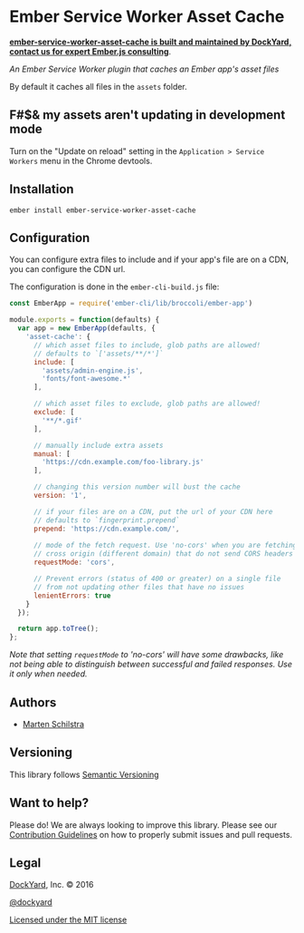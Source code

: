 # Ember Service Worker Asset Cache

**[ember-service-worker-asset-cache is built and maintained by DockYard, contact us for expert Ember.js consulting](https://dockyard.com/ember-consulting)**.

_An Ember Service Worker plugin that caches an Ember app's asset files_

By default it caches all files in the `assets` folder.

## F#$& my assets aren't updating in development mode

Turn on the "Update on reload" setting in the `Application > Service Workers`
menu in the Chrome devtools.

## Installation

```
ember install ember-service-worker-asset-cache
```

## Configuration

You can configure extra files to include and if your app's file are on a CDN,
you can configure the CDN url.

The configuration is done in the `ember-cli-build.js` file:

```js
const EmberApp = require('ember-cli/lib/broccoli/ember-app')

module.exports = function(defaults) {
  var app = new EmberApp(defaults, {
    'asset-cache': {
      // which asset files to include, glob paths are allowed!
      // defaults to `['assets/**/*']`
      include: [
        'assets/admin-engine.js',
        'fonts/font-awesome.*'
      ],

      // which asset files to exclude, glob paths are allowed!
      exclude: [
        '**/*.gif'
      ],

      // manually include extra assets
      manual: [
        'https://cdn.example.com/foo-library.js'
      ],

      // changing this version number will bust the cache
      version: '1',

      // if your files are on a CDN, put the url of your CDN here
      // defaults to `fingerprint.prepend`
      prepend: 'https://cdn.example.com/',
      
      // mode of the fetch request. Use 'no-cors' when you are fetching resources
      // cross origin (different domain) that do not send CORS headers
      requestMode: 'cors',

      // Prevent errors (status of 400 or greater) on a single file
      // from not updating other files that have no issues
      lenientErrors: true
    }
  });

  return app.toTree();
};
```

*Note that setting `requestMode` to 'no-cors' will have some drawbacks, like not being able to distinguish between
successful and failed responses. Use it only when needed.*

## Authors

* [Marten Schilstra](http://twitter.com/martndemus)

## Versioning

This library follows [Semantic Versioning](http://semver.org)

## Want to help?

Please do! We are always looking to improve this library. Please see our
[Contribution Guidelines](https://github.com/dockyard/ember-service-worker-asset-cache/blob/master/CONTRIBUTING.md)
on how to properly submit issues and pull requests.

## Legal

[DockYard](http://dockyard.com/), Inc. &copy; 2016

[@dockyard](http://twitter.com/dockyard)

[Licensed under the MIT license](http://www.opensource.org/licenses/mit-license.php)
